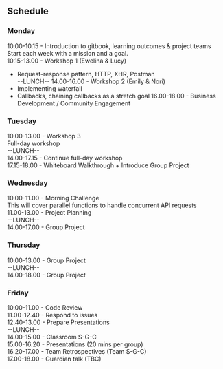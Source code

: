 ## Schedule

### Monday
10.00-10.15 - Introduction to gitbook, learning outcomes & project teams
Start each week with a mission and a goal.  
10.15-13.00 - Workshop 1 (Ewelina & Lucy)
- Request-response pattern, HTTP, XHR, Postman  
--LUNCH--
14.00-16.00 - Workshop 2 (Emily & Nori)
- Implementing waterfall
- Callbacks, chaining callbacks as a stretch goal
16.00-18.00 - Business Development / Community Engagement

### Tuesday
10.00-13.00 - Workshop 3  
Full-day workshop  
--LUNCH--  
14.00-17.15 - Continue full-day workshop  
17.15-18.00 - Whiteboard Walkthrough + Introduce Group Project

### Wednesday  
10.00-11.00 - Morning Challenge  
This will cover parallel functions to handle concurrent API requests  
11.00-13.00 - Project Planning  
--LUNCH--  
14.00-17.00 - Group Project

### Thursday  
10.00-13.00 - Group Project  
--LUNCH--  
14.00-18.00 - Group Project  

### Friday  
10.00-11.00 - Code Review  
11.00-12.40 - Respond to issues  
12.40-13.00 - Prepare Presentations  
--LUNCH--  
14.00-15.00 - Classroom S-G-C  
15.00-16.20 - Presentations (20 mins per group)  
16.20-17.00 - Team Retrospectives (Team S-G-C)  
17.00-18.00 - Guardian talk (TBC)
